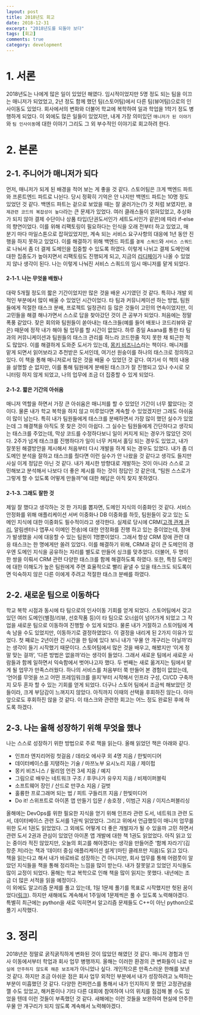 ```yaml
---
layout: post
title: 2018년도 회고
date: 2018-12-31
excerpt: "2018년도를 되돌아 보다"
tags: [회고]
comments: true
category: development
---
```


# 1. 서론

2018년도는 나에게 많은 일이 있었던 해였다. 임시적이었지만 5명 정도 되는 팀을 이끄는 매니저가 되었었고,
2년 정도 함께 했던 팀(스토어팀)에서 다른 팀(뷰어팀)으로의 인사이동도 있었다. 회사에서의 변화와 더불어 학교에 복학하여 일과 학업을 1학기 정도 병행하게 되었다.
이 외에도 많은 일들이 있었지만, 내게 가장 의미있던 `매니저가 된 이야기`와 `팀 인사이동`에 대한 이야기 그리도 그 외 부수적인 이야기로 회고하려 한다.

# 2. 본론

## 2-1. 주니어가 매니저가 되다

먼저, 매니저가 되게 된 배경을 적어 보는 게 좋을 것 같다. 스토어팀은 크게 백엔드 파트와 프론트엔드 파트로 나뉜다.
당시 정확히 기억은 안 나지만 백엔드 파트는 10명 정도 있었던 것 같다. 백엔드 파트는 겉으로 보았을 때는 잘 굴러가는(?) 것 처럼
보였지만, `결제관련 코드의 복잡성이 높다`라는 큰 문제가 있었다.
여러 클래스들이 얽혀있었고, 추상화가 되지 않아 결제 수단이나 상품 타입(단권도서인가 세트도서인가 같은)에 따라 if-else의 향연이었다.
이를 위해 리팩토링이 필요하다는 인식을 오래 전부터 하고 있었고, 매 분기 마다 마일스톤으로 잡혀있었지만, 계속 되는 서비스 요구사항의
대응에 1년 동안 진행을 하지 못하고 있었다. 이를 해결하기 위해 백엔드 파트를 `결제 스쿼드`와 `서비스 스쿼드`로 나눠서
좀 더 결제 도메인을 집중할 수 있도록 하였다. 이렇게 나뉘고 결제 도메인에 대한 집중도가 높아지면서 리팩토링도 진행되게 되고,
지금의 [리디페이](https://github.com/ridi?utf8=✓&q=pay)가 나올 수 있었지 않나 생각이 된다. 나는 이렇게 나눠진 서비스 스쿼드의 임시 매니저를 맡게 되었다.

#### 2-1-1. 나는 무엇을 배웠나

대략 5개월 정도의 짧은 기간이었지만 많은 것을 배운 시기였던 것 같다. 특히나 개발 외적인 부분에서 많이 배울 수 있었던 시간이었다.
타 팀과 커뮤니케이션 하는 방법, 팀원들에게 적절한 태스크 분배, 프로젝트 일정관리 등 많은 것들이 고민의 연속이었지만,
이 고민들을 해결 해나가면서 스스로 답을 찾아갔던 것이 큰 공부가 되었다.
처음에는 정말 폭풍 같았다. 잦은 회의와 팀원들이 쏟아내는 태스크들(예를 들어 배포나 코드리뷰와 같은) 때문에 정작 내가 해야 될 업무를 할 시간이 없었다.
하루 종일 Asana를 통한 타 팀과의 커뮤니케이션과 팀원들의 태스크 관리를 하느라 코드한줄 적지 못한 채 퇴근한 적도 많았다.
이를 해결하게 도와준 도서가 있는데, [몽키 비즈니스](http://www.kyobobook.co.kr/product/detailViewKor.laf?ejkGb=KOR&mallGb=KOR&barcode=9788989797036&orderClick=LAG&Kc=)라는 책이다.
매니저를 맡게 되면서 읽어보라고 추천받은 도서인데, 여기선 원숭이를 하나의 태스크로 정의하고 있다. 이 책을 통해 매니저로서 많은 것을 배울 수 있었던 것 같다.
여기서 이 책의 내용을 설명할 순 없지만, 이를 통해 팀원에게 분배된 태스크가 잘 진행되고 있나 수시로 모니터링 하지 않게 되었고, 나의 업무에 조금 더 집중할 수 있게 되었다.

#### 2-1-2. 짧은 기간의 아쉬움

매니저 역할을 하면서 가장 큰 아쉬움은 매니저를 할 수 있었던 기간이 너무 짧았다는 것이다. 물론 내가 학교 복학을 하지 않고 미루었다면 계속할 수 있었겠지만 그래도 아쉬움이 많이 남는다.
특히 내가 팀원들에게 태스크를 분배하면서 가장 많이 했던 실수가 있었는데 그 해결책을 아직도 못 찾은 것이 아쉽다. 그 실수는 팀원들에게 간단하다고 생각되는 태스크를 주었는데,
막상 코드를 수정하다보니 일이 커지게 되는 경우가 많았던 것이다. 2주가 넘게 태스크를 진행하다가 일이 너무 커져서 홀딩 되는 경우도 있었고, 내가 잘못된 해결방안을 제시해서 처음부터 다시 개발을 하게 되는 경우도 있었다.
내가 좀 더 도메인 분석을 잘하고 태스크를 줬다면 이런 실수가 안 나왔을 것 같다고 생각도 들지만 사실 이게 정답은 아닌 것 같다.
내가 제시한 방향대로 개발하는 것이 아니라 스스로 고민해보고 분석해서 나보다 더 좋은 제시를 하는 것이 정답인 것 같은데, “팀원 스스로가 그렇게 할 수 있도록 어떻게 만들까”에 대한 해답은 아직 찾지 못하였다.

#### 2-1-3. 그래도 잘한 것

제일 잘 했다고 생각하는 것 한 가지를 뽑자면, 도메인 지식의 이중화인 것 같다. 서비스 안정화를 위해 애플리케이션 서버 이중화나 DB 이중화를 하듯, 팀원들이 갖고 있는 도메인 지식에 대한 이중화도 필수적이라고 생각한다.
실제로 당시에 CRM([고객 관계 관리](https://ko.wikipedia.org/wiki/%EA%B3%A0%EA%B0%9D_%EA%B4%80%EA%B3%84_%EA%B4%80%EB%A6%AC), 알림센터나 앱푸시 이메인 전송)에 대한 안정화를 진행 하고 있는 중이었는데,
장애가 발생했을 시에 대응할 수 있는 팀원이 1명뿐이었다. 그래서 항상 CRM 장애 관련 대응 태스크는 한 명에게만 쏠려 있었다.
이를 해결하기 위해, CRM과 같이 큰 도메인의 경우엔 도메인 지식을 공유하는 자리를 별도로 만들어 싱크를 맞추었다. 더불어, 두 명이 한 쌍을 이뤄서 CRM 관련 다양한 태스크를 함께 해결하도록 하였다.
또한, 특정 도메인에 대한 이해도가 높은 팀원에게 주면 효율적으로 빨리 끝낼 수 있을 태스크도 되도록이면 익숙하지 않은 다른 이에게 주려고 적절한 태스크 분배를 하였다.

## 2-2. 새로운 팀으로 이동하다

학교 복학 시점과 동시에 타 팀으로의 인사이동 기회를 얻게 되었다. 스토어팀에서 갖고 있던 여러 도메인(별점/리뷰, 선호작품 등)이 타 팀으로 오너쉽이 넘어가게 되었고 그 작업을 새로운 팀으로 이동하여 진행할 수 있게 되었다.
물론 내가 거절하고 스토어팀에 계속 남을 수도 있었지만, 이동하기로 결정하였었다. 이 결정을 내리게 된 2가지 이유가 있었다. 첫 째로는 2년이란 긴 시간을 한 팀에 있다 보니 내가 ‘우물 안 개구리는 아닐까’라는 생각이 들기 시작했기 때문이다.
스토어팀에서 많은 것을 배우고, 해봤지만 ‘이게 정말 맞는 걸까’, ‘다른 방법은 없을까’라는 생각이 들었다. 그래서 새로운 팀에서 새로운 사람들과 함께 일하면서 익숙함에서 벗어나고자 했다. 두 번째는 새로 옮겨지는 팀에서 맡게 될 업무가
만족스러웠다. 하나의 서비스를 처음부터 쭉 만들어 본 경험이 없었는데, ‘언어를 무엇을 쓰고 어떤 프레임워크를 쓸지’부터 시작해서 인프라 구성, CI/CD 구축까지 모두 혼자 할 수 있는 기회를 얻게 되었다. 더구나 스토어 팀에서 조금씩 해보았던 것들이라,
크게 부담감이 느껴지지 않았다. 아직까지 이때의 선택을 후회하진 않는다. 아마 앞으로도 후회하진 않을 것 같다. 이 태스크와 관련한 회고는 어느 정도 완료된 후에 하도록 하겠다.

## 2-3. 나는 올해 성장하기 위해 무엇을 했나

나는 스스로 성장하기 위한 방법으로 주로 책을 읽는다. 올해 읽었던 책은 아래와 같다.

- 인프라 엔지리어링 첫걸음 / 데라오 에사쿠 외 4명 지음 / 한빛미디어
- 데이터베이스를 지탱하는 기술 / 마쯔노부 요시노리 지음 / 제이펍
- 몽키 비즈니스 / 윌리엄 언컨 3세 지음 / 예지
- 그림으로 배우는 네트워크 구조 / 후쿠나가 유우지 지음 / 비제이퍼블릭
- 소프트웨어 장인 / 산드로 만쿠소 지음 / 길벗
- 훌륭한 프로그래머 되는 법 / 피트 구들리프 지음 / 한빛미디어
- Do it! 스위프트로 아이폰 앱 만들기 입문 / 송호정 , 이범근 지음 / 이지스퍼블리싱

올해에는 DevOps를 위한 필요한 지식을 얻기 위해 인프라 관련 도서, 네트워크 관련 도서, 데이터베이스 관련 도서를 1권씩 읽었었다. 그리고 위에서 언급했듯이 매니저 업무를 위한 도서 1권도 읽었었다.
그 외에도 어떻게 더 좋은 개발자가 될 수 있을까 고민 하면서 관련 도서 2권과 관심이 있었던 아이폰 앱 개발에 대한 책 1권도 읽었었다.
아직 읽고 있는 중이라 적진 않았지만, 오늘의 회고를 해야겠다는 생각을 만들어준 ‘함께 자라기’(김창준 저)라는 책과 ‘데이터 중심 애플리케이션 설게’(마틴 클레프만 지음)도 읽고 있다.
책을 읽는다고 해서 내가 바로바로 성장하는 건 아니지만, 회사 업무를 통해 어렴풋이 알았던 지식들을 책을 통해 정리하는 느낌을 많이 받는다. 내가 잘못알고 있었던 지식들도 많이 교정이 되었다.
올해는 학교 복학으로 인해 책을 많이 읽지는 못했다. 내년에는 조금 더 많은 서적을 읽을 예정이다. <br/>
이 외에도 알고리즘 문제를 풀고 있는데, 1일 1문제 풀기를 목표로 시작했지만 헛된 꿈이었다([링크](https://github.com/ryanpark91/algorithm/tree/master/LeetCode#leetcode)).
하지만 새해에도 계속해서 1주일에 1문제씩은 풀 수 있도록 노력해야겠다.
특별히 최근에는 python을 새로 익히면서 알고리즘 문제들도 C++이 아닌 python으로 풀기 시작했다.

# 3. 정리

2018년은 정말로 굵직굵직하게 변화된 것이 많았던 해였던 것 같다. 매니저 경험과 인사 이동에서부터 학업과 회사 업무 병행까지. 올해는 이러한 환경의 큰 변화들이 나로 `현실에 안주하지 않도록 해준 보조제`가 아니었나 싶다.
개인적으론 만족스러운 한해를 보낸 것 같다. 하지만 조금 아쉬운 점은 회사 업무 외적인 부분에서 내가 성장하려고 노력하는 부분이 미흡했던 것 같다. 다양한 컨퍼런스를 통해서 내가 인지하지 못 했던 고정관념을 깰 수도 있었고,
해커톤이나 기타 다른 대회에 참여하여 나의 위치를 점검해 볼 수도 있었을 텐데 이런 것들이 부족했던 것 같다. 새해에는 이런 것들을 보완하여 현실에 안주한 우물 안 개구리가 되지 않도록 계속해서 노력해야겠다.